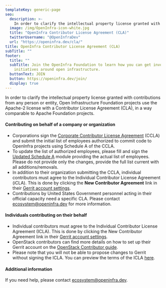 ```yaml
---
templateKey: generic-page
seo:
  description: >-
    In order to clarify the intellectual property license granted with Contributions from any person or entity, Open Infrastructure Foundation projects use the Apache-2 license with a Contributor License Agreement (CLA), in a way comparable to Apache Foundation projects.
  image: /img/OpenInfra-icon-white.jpg
  title: "OpenInfra Contributor License Agreement (CLA)"
  twitterUsername: "@OpenInfraDev"
  url: "https://openinfra.dev/cla/"
title: OpenInfra Contributor License Agreement (CLA)
subTitle: ""
footer:
  title: ""
  subTitle: Join the OpenInfra Foundation to learn how you can get involved in
    initiatives around open infrastructure.
  buttonText: JOIN
  button: https://openinfra.dev/join/
  display: true
---
```


In order to clarify the intellectual property license granted with contributions from any person or entity, Open Infrastructure Foundation projects use the Apache-2 license with a Contributor License Agreement (CLA), in a way comparable to Apache Foundation projects.

#### Contributing on behalf of a company or organization

- Corporations sign the [Corporate Contributor License Agreement](https://openstack.na1.echosign.com/public/hostedForm?formid=56JUVGT95E78X5) (CCLA) and submit the initial list of employees authorized to commit code to OpenInfra projects using Schedule A of the CCLA.
- To update the list of authorized employees, please fill and sign the [Updated Schedule A](https://openstack.echosign.com/public/hostedForm?formid=56JUVP6K4Z6P4C) module providing the actual list of employees. Please do not provide only the changes, provide the full list current with all additions/removals.
- In addition to their organization submitting the CCLA, individual contributors must agree to the Individual Contributor License Agreement (iCLA). This is done by clicking the **New Contributor Agreement** link in their [Gerrit account settings](https://review.opendev.org/settings/#Agreements).
- Contributions by United States Government personnel acting in their official capacity need a specific CLA. Please contact [ecosystem@openinfra.dev](mailto:ecosystem@openinfra.dev) for more information.

#### Individuals contributing on their behalf

- Individual contributors must agree to the Individual Contributor License Agreement (ICLA). This is done by clicking the New Contributor Agreement link in their [Gerrit account settings](https://review.opendev.org/settings/#Agreements).
- OpenStack contributors can find more details on how to set up their Gerrit account on the [OpenStack Contributor guide](https://docs.openstack.org/contributors/common/setup-gerrit.html).
- Please note that you will not be able to propose changes to Gerrit without signing the ICLA. You can preview the terms of the ICLA [here](https://review.opendev.org/static/cla.html).

#### Additional information

If you need help, please contact [ecosystem@openinfra.dev](mailto:ecosystem@openinfra.dev).
